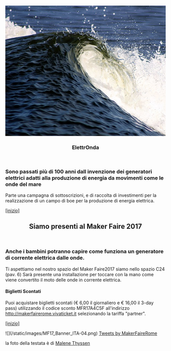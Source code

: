 ![](/static/images/620px-Boelge_stor.jpg)
<section id="text">
  <article id="text__paragraphs">
    <header>
      <h1>ElettrOnda</h1></header>
    <div>
<h3>
Sono passati più di 100 anni dall invenzione dei generatori elettrici adatti alla produzione di energia da movimenti come le onde del mare
</h3>  
      <p>
	Parte una campagna di sottoscrizioni, e di raccolta di investimenti per la realizzazione di un campo di boe per la produzione di energia elettrica. 
</p> 
    </div>
    <footer>
      <p><a href="#top">[inizio]</a></p>
    </footer>
  </article>
</section>

<section id="makerfare">
  <article id="text__paragraphs">
    <header>
      <h2>Siamo presenti al Maker Faire 2017</h2></header>
    <div>
    <h3> 
        Anche i bambini potranno capire come funziona un generatore di corrente elettrica dalle onde. 
    </h3>
      <p>
         Ti aspettiamo nel nostro spazio del Maker Faire2017 siamo  nello spazio  C24 (pav. 6)  Sarà presente una installazione per toccare con la mano come viene convertito  il moto delle onde in corrente elettrica.  
     </p>
<h4>Biglietti Scontati</h4>
<p>
Puoi acquistare biglietti scontati (€ 6,00 il giornaliero e € 16,00 il 3-day pass) utilizzando il codice sconto MFR17A4C5F all'indirizzo <a href="http://makerfairerome.vivaticket.it/">http://makerfairerome.vivaticket.it</a>  selezionando la tariffa "partner".
</p>
    </div>
    <footer>
      <p><a href="#top">[inizio]</a></p>
    </footer>
</article>
</section>
![](/static/images/MF17_Banner_ITA-04.png)
<a class="twitter-timeline" href="https://twitter.com/MakerFaireRome?ref_src=twsrc%5Etfw">Tweets by MakerFaireRome</a> <script async src="https://platform.twitter.com/widgets.js" charset="utf-8"></script> 

la foto della testata è  di <a href="http://commons.wikimedia.org/wiki/User:Malene">Malene Thyssen</a>
